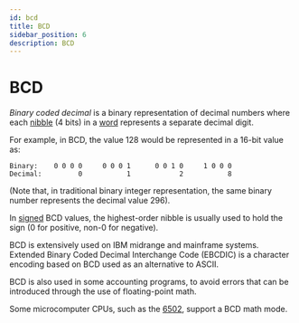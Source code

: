 ```yaml
---
id: bcd
title: BCD
sidebar_position: 6
description: BCD
---
```


# BCD

_Binary coded decimal_ is a binary representation of decimal numbers where each [nibble](./word.md#nibble) (4 bits) in a [word](./word.md) represents a separate decimal digit.

For example, in BCD, the value 128 would be represented in a 16-bit value as:

```text
Binary:    0 0 0 0     0 0 0 1      0 0 1 0     1 0 0 0
Decimal:         0           1            2           8
```

(Note that, in traditional binary integer representation, the same binary number represents the decimal value 296).

In [signed](./signed.md) BCD values, the highest-order nibble is usually used to hold the sign (0 for positive, non-0 for negative).

BCD is extensively used on IBM midrange and mainframe systems. Extended Binary Coded Decimal Interchange Code (EBCDIC) is a character encoding based on BCD used as an alternative to ASCII.

BCD is also used in some accounting programs, to avoid errors that can be introduced through the use of floating-point math.

Some microcomputer CPUs, such as the [6502](/G-6502/6502.md), support a BCD math mode.
